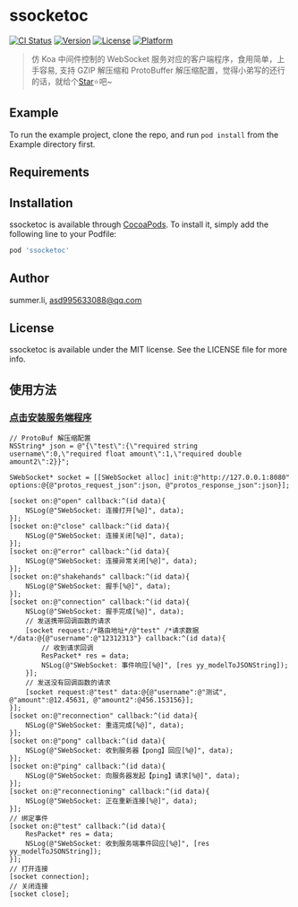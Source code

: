 # ssocketoc

[![CI Status](https://img.shields.io/travis/summer.li/ssocketoc.svg?style=flat)](https://travis-ci.org/summer.li/ssocketoc)
[![Version](https://img.shields.io/cocoapods/v/ssocketoc.svg?style=flat)](https://cocoapods.org/pods/ssocketoc)
[![License](https://img.shields.io/cocoapods/l/ssocketoc.svg?style=flat)](https://cocoapods.org/pods/ssocketoc)
[![Platform](https://img.shields.io/cocoapods/p/ssocketoc.svg?style=flat)](https://cocoapods.org/pods/ssocketoc) 

 > 仿 Koa 中间件控制的 WebSocket 服务对应的客户端程序，食用简单，上手容易, 支持 GZIP 解压缩和 ProtoBuffer 解压缩配置，觉得小弟写的还行的话，就给个[Star](https://github.com/mytwz/ssocket-oc)⭐️吧~

## Example

To run the example project, clone the repo, and run `pod install` from the Example directory first.

## Requirements

## Installation

ssocketoc is available through [CocoaPods](https://cocoapods.org). To install
it, simply add the following line to your Podfile:

```ruby
pod 'ssocketoc'
```

## Author

summer.li, asd995633088@qq.com

## License

ssocketoc is available under the MIT license. See the LICENSE file for more info.

## 使用方法
### [点击安装服务端程序](https://github.com/mytwz/ssocket)

```object-c
// ProtoBuf 解压缩配置
NSString* json = @"{\"test\":{\"required string username\":0,\"required float amount\":1,\"required double amount2\":2}}";

SWebSocket* socket = [[SWebSocket alloc] init:@"http://127.0.0.1:8080" options:@{@"protos_request_json":json, @"protos_response_json":json}];

[socket on:@"open" callback:^(id data){
    NSLog(@"SWebSocket: 连接打开[%@]", data);
}];
[socket on:@"close" callback:^(id data){
    NSLog(@"SWebSocket: 连接关闭[%@]", data);
}];
[socket on:@"error" callback:^(id data){
    NSLog(@"SWebSocket: 连接异常关闭[%@]", data);
}];
[socket on:@"shakehands" callback:^(id data){
    NSLog(@"SWebSocket: 握手[%@]", data);
}];
[socket on:@"connection" callback:^(id data){
    NSLog(@"SWebSocket: 握手完成[%@]", data);
    // 发送携带回调函数的请求
    [socket request:/*路由地址*/@"test" /*请求数据*/data:@{@"username":@"12312313"} callback:^(id data){
        // 收到请求回调
        ResPacket* res = data;
        NSLog(@"SWebSocket: 事件响应[%@]", [res yy_modelToJSONString]);
    }];
    // 发送没有回调函数的请求
    [socket request:@"test" data:@{@"username":@"测试", @"amount":@12.45631, @"amount2":@456.153156}];
}];
[socket on:@"reconnection" callback:^(id data){
    NSLog(@"SWebSocket: 重连完成[%@]", data);
}];
[socket on:@"pong" callback:^(id data){
    NSLog(@"SWebSocket: 收到服务器【pong】回应[%@]", data);
}];
[socket on:@"ping" callback:^(id data){
    NSLog(@"SWebSocket: 向服务器发起【ping】请求[%@]", data);
}];
[socket on:@"reconnectioning" callback:^(id data){
    NSLog(@"SWebSocket: 正在重新连接[%@]", data);
}];
// 绑定事件
[socket on:@"test" callback:^(id data){
    ResPacket* res = data;
    NSLog(@"SWebSocket: 收到服务端事件回应[%@]", [res yy_modelToJSONString]);
}];
// 打开连接
[socket connection];
// 关闭连接
[socket close];
```
